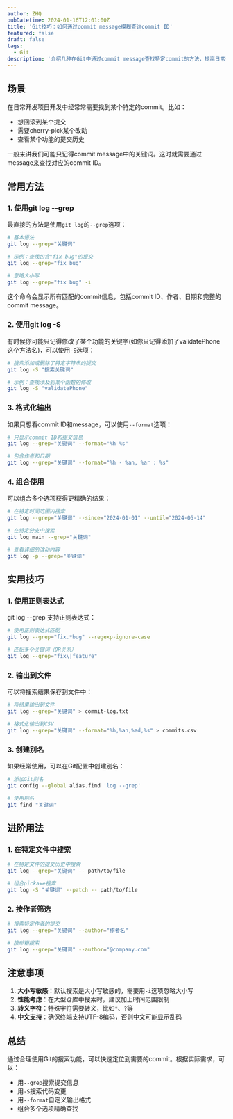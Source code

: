 ```yaml
---
author: ZHQ
pubDatetime: 2024-01-16T12:01:00Z
title: 'Git技巧：如何通过commit message模糊查询commit ID'
featured: false
draft: false
tags:
  - Git
description: '介绍几种在Git中通过commit message查找特定commit的方法，提高日常开发效率。'
---
```


## 场景

在日常开发项目开发中经常常需要找到某个特定的commit。比如：
- 想回滚到某个提交
- 需要cherry-pick某个改动
- 查看某个功能的提交历史

一般来讲我们可能只记得commit message中的关键词。这时就需要通过message来查找对应的commit ID。

## 常用方法

### 1. 使用git log --grep

最直接的方法是使用`git log`的`--grep`选项：

```bash
# 基本语法
git log --grep="关键词"

# 示例：查找包含"fix bug"的提交
git log --grep="fix bug"

# 忽略大小写
git log --grep="fix bug" -i
```

这个命令会显示所有匹配的commit信息，包括commit ID、作者、日期和完整的commit message。

### 2. 使用git log -S

有时候你可能只记得修改了某个功能的关键字(如你只记得添加了validatePhone这个方法名)，可以使用`-S`选项：

```bash
# 搜索添加或删除了特定字符串的提交
git log -S "搜索关键词"

# 示例：查找涉及到某个函数的修改
git log -S "validatePhone"
```

### 3. 格式化输出

如果只想看commit ID和message，可以使用`--format`选项：

```bash
# 只显示commit ID和提交信息
git log --grep="关键词" --format="%h %s"

# 包含作者和日期
git log --grep="关键词" --format="%h - %an, %ar : %s"
```

### 4. 组合使用

可以组合多个选项获得更精确的结果：

```bash
# 在特定时间范围内搜索
git log --grep="关键词" --since="2024-01-01" --until="2024-06-14"

# 在特定分支中搜索
git log main --grep="关键词"

# 查看详细的改动内容
git log -p --grep="关键词"
```

## 实用技巧

### 1. 使用正则表达式

git log --grep 支持正则表达式：

```bash
# 使用正则表达式匹配
git log --grep="fix.*bug" --regexp-ignore-case

# 匹配多个关键词（OR关系）
git log --grep="fix\|feature"
```

### 2. 输出到文件

可以将搜索结果保存到文件中：

```bash
# 将结果输出到文件
git log --grep="关键词" > commit-log.txt

# 格式化输出到CSV
git log --grep="关键词" --format="%h,%an,%ad,%s" > commits.csv
```

### 3. 创建别名

如果经常使用，可以在Git配置中创建别名：

```bash
# 添加Git别名
git config --global alias.find 'log --grep'

# 使用别名
git find "关键词"
```

## 进阶用法

### 1. 在特定文件中搜索

```bash
# 在特定文件的提交历史中搜索
git log --grep="关键词" -- path/to/file

# 组合pickaxe搜索
git log -S "关键词" --patch -- path/to/file
```

### 2. 按作者筛选

```bash
# 搜索特定作者的提交
git log --grep="关键词" --author="作者名"

# 按邮箱搜索
git log --grep="关键词" --author="@company.com"
```

## 注意事项

1. **大小写敏感**：默认搜索是大小写敏感的，需要用`-i`选项忽略大小写
2. **性能考虑**：在大型仓库中搜索时，建议加上时间范围限制
3. **转义字符**：特殊字符需要转义，比如`*`、`?`等
4. **中文支持**：确保终端支持UTF-8编码，否则中文可能显示乱码

## 总结

通过合理使用Git的搜索功能，可以快速定位到需要的commit。根据实际需求，可以：
- 用`--grep`搜索提交信息
- 用`-S`搜索代码变更
- 用`--format`自定义输出格式
- 组合多个选项精确查找